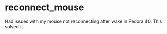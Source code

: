 # reconnect_mouse
Had issues with my mouse not reconnecting after wake in Fedora 40. This solved it.
